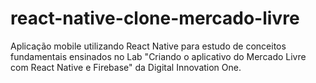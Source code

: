 # react-native-clone-mercado-livre
Aplicação mobile utilizando React Native para estudo de conceitos fundamentais ensinados no Lab "Criando o aplicativo do Mercado Livre com React Native e Firebase" da Digital Innovation One.
